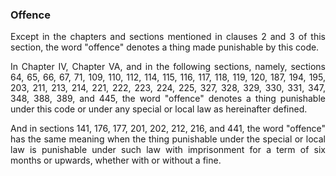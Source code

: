 ### Offence
<div style="text-align: justify">

Except in the chapters and sections mentioned in clauses 2 and 3 of this section, the word "offence" denotes a thing made punishable by this code.

</p>

In Chapter IV, Chapter VA, and in the following sections, namely, sections 64, 65, 66, 67, 71, 109, 110, 112, 114, 115, 116, 117, 118, 119, 120, 187, 194, 195, 203, 211, 213, 214, 221, 222, 223, 224, 225, 327, 328, 329, 330, 331, 347, 348, 388, 389, and 445, the word "offence" denotes a thing punishable under this code or under any special or local law as hereinafter defined.

</p>

And in sections 141, 176, 177, 201, 202, 212, 216, and 441, the word "offence" has the same meaning when the thing punishable under the special or local law is punishable under such law with imprisonment for a term of six months or upwards, whether with or without a fine.

</div>
